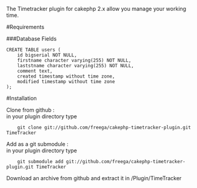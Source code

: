 The Timetracker plugin for cakephp 2.x allow you manage your working time.

#Requirements

###Database Fields

    CREATE TABLE users (  
        id bigserial NOT NULL,  
        firstname character varying(255) NOT NULL,  
        laststname character varying(255) NOT NULL,  
        comment text,  
        created timestamp without time zone,  
        modified timestamp without time zone  
    );  

#Installation

Clone from github :  
in your plugin directory type 

        git clone git://github.com/freega/cakephp-timetracker-plugin.git TimeTracker 
        
Add as a git submodule :  
in your plugin directory type 

        git submodule add git://github.com/freega/cakephp-timetracker-plugin.git TimeTracker  
        
Download an archive from github and extract it in /Plugin/TimeTracker  

